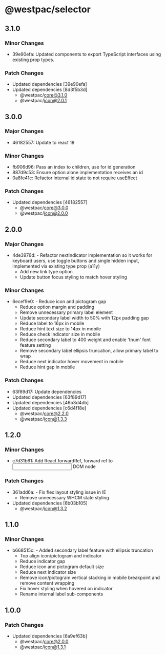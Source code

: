 # @westpac/selector

## 3.1.0

### Minor Changes

- 39e90efa: Updated components to export TypeScript interfaces using existing prop types.

### Patch Changes

- Updated dependencies [39e90efa]
- Updated dependencies [8d3f5b3d]
  - @westpac/core@3.1.0
  - @westpac/icon@2.0.1

## 3.0.0

### Major Changes

- 46182557: Update to react 18

### Minor Changes

- fb906d96: Pass an index to children, use for id generation
- 887d9c53: Ensure option alone implementation receives an id
- 0a8fe41c: Refactor internal id state to not require useEffect

### Patch Changes

- Updated dependencies [46182557]
  - @westpac/core@3.0.0
  - @westpac/icon@2.0.0

## 2.0.0

### Major Changes

- 4de3976d: - Refactor nextIndicator implementation so it works for keyboard users, use toggle buttons and single hidden input, implemented via existing type prop (a11y)
  - Add new link type option
  - Update button focus styling to match hover styling

### Minor Changes

- 6ecef9e0: - Reduce icon and pictogram gap
  - Reduce option margin and padding
  - Remove unnecessary primary label element
  - Update secondary label width to 50% with 12px padding gap
  - Reduce label to 16px in mobile
  - Reduce hint text size to 14px in mobile
  - Reduce check indicator size in mobile
  - Reduce secondary label to 400 weight and enable 'tnum' font feature setting
  - Remove secondary label ellipsis truncation, allow primary label to wrap
  - Reduce next indicator hover movement in mobile
  - Reduce hint gap in mobile

### Patch Changes

- 63f89d17: Update dependencies
- Updated dependencies [63f89d17]
- Updated dependencies [46b3d4db]
- Updated dependencies [c6d4f18e]
  - @westpac/core@2.2.0
  - @westpac/icon@1.3.3

## 1.2.0

### Minor Changes

- c7d31b61: Add React.forwardRef, forward ref to <input> DOM node

### Patch Changes

- 361add6a: - Fix flex layout styling issue in IE
  - Remove unnecessary WHCM state styling
- Updated dependencies [6b03b105]
  - @westpac/icon@1.3.2

## 1.1.0

### Minor Changes

- b668515c: - Added secondary label feature with ellipsis truncation
  - Top align icon/pictogram and indicator
  - Reduce indicator gap
  - Reduce icon and pictogram default size
  - Reduce next indicator size
  - Remove icon/pictogram vertical stacking in mobile breakpoint and remove content wrapping
  - Fix hover styling when hovered on indicator
  - Rename internal label sub-components

## 1.0.0

### Patch Changes

- Updated dependencies [6a9ef63b]
  - @westpac/core@2.0.0
  - @westpac/icon@1.3.1
